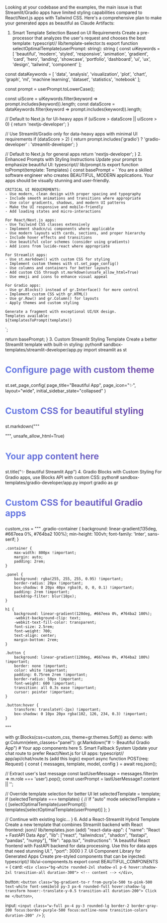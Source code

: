 Looking at your codebase and the examples, the main issue is that Streamlit/Gradio apps have limited styling capabilities compared to React/Next.js apps with Tailwind CSS. Here's a comprehensive plan to make your generated apps as beautiful as Claude Artifacts:
1. Smart Template Selection Based on UI Requirements
Create a pre-processor that analyzes the user's request and chooses the best template:
typescript// lib/template-selector.ts
export function selectOptimalTemplate(userPrompt: string): string {
  const uiKeywords = [
    'beautiful', 'modern', 'styled', 'responsive', 'animation',
    'gradient', 'card', 'hero', 'landing', 'showcase', 'portfolio',
    'dashboard', 'ui', 'ux', 'design', 'tailwind', 'component'
  ];
  
  const dataKeywords = [
    'data', 'analysis', 'visualization', 'plot', 'chart', 'graph',
    'ml', 'machine learning', 'dataset', 'statistics', 'notebook'
  ];
  
  const prompt = userPrompt.toLowerCase();
  
  const uiScore = uiKeywords.filter(keyword => prompt.includes(keyword)).length;
  const dataScore = dataKeywords.filter(keyword => prompt.includes(keyword)).length;
  
  // Default to Next.js for UI-heavy apps
  if (uiScore > dataScore || uiScore > 0) {
    return 'nextjs-developer';
  }
  
  // Use Streamlit/Gradio only for data-heavy apps with minimal UI requirements
  if (dataScore > 2) {
    return prompt.includes('gradio') ? 'gradio-developer' : 'streamlit-developer';
  }
  
  // Default to Next.js for general apps
  return 'nextjs-developer';
}
2. Enhanced Prompts with Styling Instructions
Update your prompt to emphasize beautiful UI:
typescript// lib/prompt.ts
export function toPrompt(template: Templates) {
  const basePrompt = `
    You are a skilled software engineer who creates BEAUTIFUL, MODERN applications.
    Your apps should be visually stunning and user-friendly.
    
    CRITICAL UI REQUIREMENTS:
    - Use modern, clean design with proper spacing and typography
    - Include smooth animations and transitions where appropriate
    - Use color gradients, shadows, and modern UI patterns
    - Make the UI responsive and mobile-friendly
    - Add loading states and micro-interactions
    
    For React/Next.js apps:
    - Use Tailwind CSS classes extensively
    - Implement shadcn/ui components where applicable
    - Use modern layouts with cards, sections, and proper hierarchy
    - Include hover effects and transitions
    - Use beautiful color schemes (consider using gradients)
    - Add icons from lucide-react where appropriate
    
    For Streamlit apps:
    - Use st.markdown() with custom CSS for styling
    - Implement custom themes with st.set_page_config()
    - Use columns and containers for better layouts
    - Add custom CSS through st.markdown(unsafe_allow_html=True)
    - Use emoji and icons to enhance visual appeal
    
    For Gradio apps:
    - Use gr.Blocks() instead of gr.Interface() for more control
    - Implement custom CSS with gr.HTML()
    - Use gr.Row() and gr.Column() for layouts
    - Apply themes and custom styling
    
    Generate a fragment with exceptional UI/UX design.
    Templates available:
    ${templatesToPrompt(template)}
  `;
  
  return basePrompt;
}
3. Custom Streamlit Styling Template
Create a better Streamlit template with built-in styling:
python# sandbox-templates/streamlit-developer/app.py
import streamlit as st

# Configure page with custom theme
st.set_page_config(
    page_title="Beautiful App",
    page_icon="✨",
    layout="wide",
    initial_sidebar_state="collapsed"
)

# Custom CSS for beautiful styling
st.markdown("""
<style>
    /* Main container styling */
    .main {
        padding: 2rem;
        background: linear-gradient(135deg, #667eea 0%, #764ba2 100%);
        min-height: 100vh;
    }
    
    /* Card-like sections */
    .stApp > div > div > div > div {
        background-color: rgba(255, 255, 255, 0.95);
        padding: 2rem;
        border-radius: 20px;
        box-shadow: 0 20px 40px rgba(0, 0, 0, 0.1);
        backdrop-filter: blur(10px);
        margin-bottom: 2rem;
    }
    
    /* Headers */
    h1, h2, h3 {
        background: linear-gradient(120deg, #667eea 0%, #764ba2 100%);
        -webkit-background-clip: text;
        -webkit-text-fill-color: transparent;
        font-weight: 700;
        margin-bottom: 1.5rem;
    }
    
    /* Buttons */
    .stButton > button {
        background: linear-gradient(120deg, #667eea 0%, #764ba2 100%);
        color: white;
        border: none;
        padding: 0.75rem 2rem;
        border-radius: 50px;
        font-weight: 600;
        transition: all 0.3s ease;
        box-shadow: 0 10px 20px rgba(102, 126, 234, 0.3);
    }
    
    .stButton > button:hover {
        transform: translateY(-2px);
        box-shadow: 0 15px 30px rgba(102, 126, 234, 0.4);
    }
    
    /* Input fields */
    .stTextInput > div > div > input {
        border-radius: 10px;
        border: 2px solid #e0e0e0;
        padding: 0.75rem;
        transition: all 0.3s ease;
    }
    
    .stTextInput > div > div > input:focus {
        border-color: #667eea;
        box-shadow: 0 0 0 3px rgba(102, 126, 234, 0.1);
    }
    
    /* Animations */
    @keyframes fadeIn {
        from { opacity: 0; transform: translateY(20px); }
        to { opacity: 1; transform: translateY(0); }
    }
    
    .element-container {
        animation: fadeIn 0.5s ease-out;
    }
</style>
""", unsafe_allow_html=True)

# Your app content here
st.title("✨ Beautiful Streamlit App")
4. Gradio Blocks with Custom Styling
For Gradio apps, use Blocks API with custom CSS:
python# sandbox-templates/gradio-developer/app.py
import gradio as gr

# Custom CSS for beautiful Gradio apps
custom_css = """
    .gradio-container {
        background: linear-gradient(135deg, #667eea 0%, #764ba2 100%);
        min-height: 100vh;
        font-family: 'Inter', sans-serif;
    }
    
    .container {
        max-width: 800px !important;
        margin: auto;
        padding: 2rem;
    }
    
    .panel {
        background: rgba(255, 255, 255, 0.95) !important;
        border-radius: 20px !important;
        box-shadow: 0 20px 40px rgba(0, 0, 0, 0.1) !important;
        padding: 2rem !important;
        backdrop-filter: blur(10px);
    }
    
    h1 {
        background: linear-gradient(120deg, #667eea 0%, #764ba2 100%);
        -webkit-background-clip: text;
        -webkit-text-fill-color: transparent;
        font-size: 2.5rem;
        font-weight: 700;
        text-align: center;
        margin-bottom: 2rem;
    }
    
    .button {
        background: linear-gradient(120deg, #667eea 0%, #764ba2 100%) !important;
        border: none !important;
        color: white !important;
        padding: 0.75rem 2rem !important;
        border-radius: 50px !important;
        font-weight: 600 !important;
        transition: all 0.3s ease !important;
        cursor: pointer !important;
    }
    
    .button:hover {
        transform: translateY(-2px) !important;
        box-shadow: 0 10px 20px rgba(102, 126, 234, 0.3) !important;
    }
"""

with gr.Blocks(css=custom_css, theme=gr.themes.Soft()) as demo:
    with gr.Column(elem_classes="panel"):
        gr.Markdown("# ✨ Beautiful Gradio App")
        # Your app components here
5. Smart Fallback System
Update your chat route to prefer React/Next.js for UI apps:
typescript// app/api/chat/route.ts (add this logic)
export async function POST(req: Request) {
  const { messages, template, model, config } = await req.json();
  
  // Extract user's last message
  const lastUserMessage = messages.filter(m => m.role === 'user').pop();
  const userPrompt = lastUserMessage?.content || '';
  
  // Override template selection for better UI
  let selectedTemplate = template;
  if (selectedTemplate === templates) { // If "auto" mode
    selectedTemplate = { 
      [selectOptimalTemplate(userPrompt)]: templates[selectOptimalTemplate(userPrompt)] 
    };
  }
  
  // Continue with existing logic...
}
6. Add a React-Streamlit Hybrid Template
Create a new template that combines Streamlit backend with React frontend:
json// lib/templates.json (add)
"react-data-app": {
  "name": "React + FastAPI Data App",
  "lib": ["react", "tailwindcss", "shadcn", "fastapi", "pandas", "numpy"],
  "file": "app.tsx",
  "instructions": "A beautiful React frontend with FastAPI backend for data processing. Use this for data apps that need stunning UI.",
  "port": 3000
}
7. UI Component Library for Generated Apps
Create pre-styled components that can be injected:
typescript// lib/ui-components.ts
export const BEAUTIFUL_COMPONENTS = {
  card: `
    <div class="bg-white rounded-2xl shadow-xl p-6 hover:shadow-2xl transition-all duration-300">
      <!-- content -->
    </div>
  `,
  
  button: `
    <button class="bg-gradient-to-r from-purple-500 to-pink-500 text-white font-semibold py-3 px-6 rounded-full hover:shadow-lg transform hover:-translate-y-0.5 transition-all duration-200">
      Click me
    </button>
  `,
  
  input: `
    <input class="w-full px-4 py-3 rounded-lg border-2 border-gray-200 focus:border-purple-500 focus:outline-none transition-colors duration-200" />
  `
};
